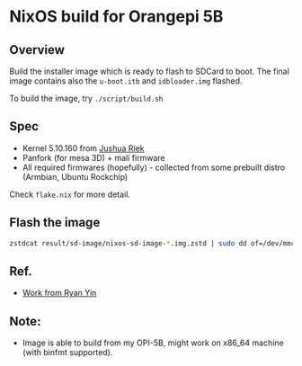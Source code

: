 # NixOS build for Orangepi 5B

## Overview

Build the installer image which is ready to flash to SDCard to boot.
The final image contains also the `u-boot.itb` and `idbloader.img` flashed.

To build the image, try `./script/build.sh`

## Spec

* Kernel 5.10.160 from [Jushua Riek](https://github.com/Joshua-Riek/linux-rockchip)
* Panfork (for mesa 3D) + mali firmware
* All required firmwares (hopefully) - collected from some prebuilt distro (Armbian, Ubuntu Rockchip)

Check `flake.nix` for more detail.

## Flash the image

```bash
zstdcat result/sd-image/nixos-sd-image-*.img.zstd | sudo dd of=/dev/mmcblkX bs=4M status=progress
```

## Ref.

* [Work from Ryan Yin](https://github.com/ryan4yin/nixos-rk3588)

## Note:

* Image is able to build from my OPI-5B, might work on x86_64 machine (with binfmt supported).

